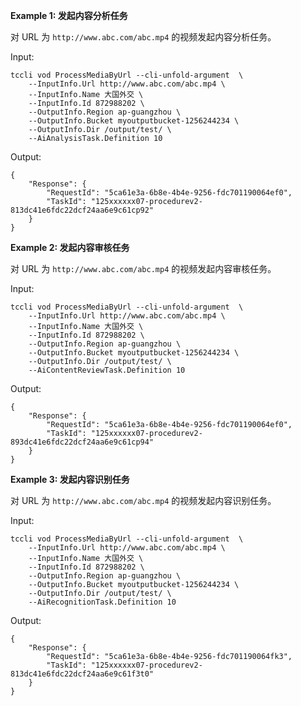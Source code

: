 **Example 1: 发起内容分析任务**

对 URL 为 ```http://www.abc.com/abc.mp4``` 的视频发起内容分析任务。

Input: 

```
tccli vod ProcessMediaByUrl --cli-unfold-argument  \
    --InputInfo.Url http://www.abc.com/abc.mp4 \
    --InputInfo.Name 大国外交 \
    --InputInfo.Id 872988202 \
    --OutputInfo.Region ap-guangzhou \
    --OutputInfo.Bucket myoutputbucket-1256244234 \
    --OutputInfo.Dir /output/test/ \
    --AiAnalysisTask.Definition 10
```

Output: 
```
{
    "Response": {
        "RequestId": "5ca61e3a-6b8e-4b4e-9256-fdc701190064ef0",
        "TaskId": "125xxxxxx07-procedurev2-813dc41e6fdc22dcf24aa6e9c61cp92"
    }
}
```

**Example 2: 发起内容审核任务**

对 URL 为 ```http://www.abc.com/abc.mp4``` 的视频发起内容审核任务。

Input: 

```
tccli vod ProcessMediaByUrl --cli-unfold-argument  \
    --InputInfo.Url http://www.abc.com/abc.mp4 \
    --InputInfo.Name 大国外交 \
    --InputInfo.Id 872988202 \
    --OutputInfo.Region ap-guangzhou \
    --OutputInfo.Bucket myoutputbucket-1256244234 \
    --OutputInfo.Dir /output/test/ \
    --AiContentReviewTask.Definition 10
```

Output: 
```
{
    "Response": {
        "RequestId": "5ca61e3a-6b8e-4b4e-9256-fdc701190064ef0",
        "TaskId": "125xxxxxx07-procedurev2-893dc41e6fdc22dcf24aa6e9c61cp94"
    }
}
```

**Example 3: 发起内容识别任务**

对 URL 为 ```http://www.abc.com/abc.mp4``` 的视频发起内容识别任务。

Input: 

```
tccli vod ProcessMediaByUrl --cli-unfold-argument  \
    --InputInfo.Url http://www.abc.com/abc.mp4 \
    --InputInfo.Name 大国外交 \
    --InputInfo.Id 872988202 \
    --OutputInfo.Region ap-guangzhou \
    --OutputInfo.Bucket myoutputbucket-1256244234 \
    --OutputInfo.Dir /output/test/ \
    --AiRecognitionTask.Definition 10
```

Output: 
```
{
    "Response": {
        "RequestId": "5ca61e3a-6b8e-4b4e-9256-fdc701190064fk3",
        "TaskId": "125xxxxxx07-procedurev2-813dc41e6fdc22dcf24aa6e9c61f3t0"
    }
}
```

